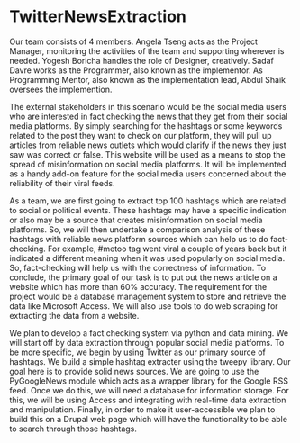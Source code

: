 # TwitterNewsExtraction
Our team consists of 4 members. Angela Tseng acts as the Project Manager, monitoring the activities of the team and supporting wherever is needed. Yogesh Boricha handles the role of Designer, creatively. Sadaf Davre works as the Programmer, also known as the implementor. As Programming Mentor, also known as the implementation lead, Abdul Shaik oversees the implemention.

The external stakeholders in this scenario would be the social media users who are interested in fact checking the news that they get from their social media platforms. By simply searching for the hashtags or some keywords related to the post they want to check on our platform, they will pull up articles from reliable news outlets which would clarify if the news they just saw was correct or false. This website will be used as a means to stop the spread of misinformation on social media platforms. It will be implemented as a handy add-on feature for the social media users concerned about the reliability of their viral feeds. 

As a team, we are first going to extract top 100 hashtags which are related to social or political events. These hashtags may have a specific indication or also may be a source that creates misinformation on social media platforms. So, we will then undertake a comparison analysis of these hashtags with reliable news platform sources which can help us to do fact-checking. For example, #metoo tag went viral a couple of years back but it indicated a different meaning when it was used popularly on social media. So, fact-checking will help us with the correctness of information. To conclude, the primary goal of our task is to put out the news article on a website which has more than 60% accuracy. The requirement for the project would be a database management system to store and retrieve the data like Microsoft Access. We will also use tools to do web scraping for extracting the data from a website. 

We plan to develop a fact checking system via python and data mining. We will start off by data extraction through popular social media platforms. To be more specific, we begin by using Twitter as our primary source of hashtags. We build a simple hashtag extracter using the tweepy library. Our goal here is to provide solid news sources. We are going to use the PyGoogleNews module which acts as a wrapper library for the Google RSS feed. Once we do this, we will need a database for information storage. For this, we will be using Access and integrating with real-time data extraction and manipulation. Finally, in order to make it user-accessible we plan to build this on a Drupal web page which will have the functionality to be able to search through those hashtags.
